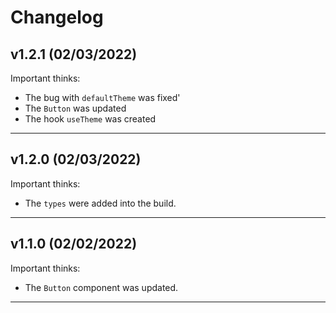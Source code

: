 # Changelog

## v1.2.1 (02/03/2022)
Important thinks:

- The bug with `defaultTheme` was fixed'
- The `Button` was updated
- The hook `useTheme` was created 
--------------------

## v1.2.0 (02/03/2022)
Important thinks:

- The `types` were added into the build.
--------------------

## v1.1.0 (02/02/2022)
Important thinks:

- The `Button` component was updated.
--------------------
